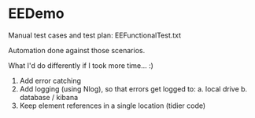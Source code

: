 # EEDemo

Manual test cases and test plan: EEFunctionalTest.txt

Automation done against those scenarios. 

What I'd do differently if I took more time... :)
1. Add error catching
2. Add logging (using Nlog), so that errors get logged to:
  a. local drive
  b. database / kibana
3. Keep element references in a single location (tidier code)


